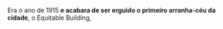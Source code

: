 Era o ano de 1915 **e acabara de ser erguido o primeiro arranha-céu da cidade**, o Equitable Building,
